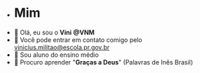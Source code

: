 - # Mim
- 👋 Olá, eu sou o **Vini** **@VNM**
- 👀 Você pode entrar em contato comigo pelo vinicius.militao@escola.pr.gov.br
- 🌱 Sou aluno do ensino médio 
- 💞️ Procuro aprender "**Graças a Deus**" (Palavras de Inês Brasil)

<!---
xoviniox/xoviniox is a ✨ special ✨ repository because its `README.md` (this file) appears on your GitHub profile.
You can click the Preview link to take a look at your changes.
--->
